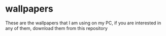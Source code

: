 # wallpapers
These are the wallpapers that I am using on my PC, if you are interested in any of them, download them from this repository
